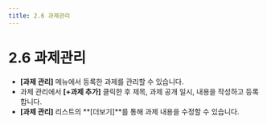 ```yaml
---
title: 2.6 과제관리
---
```

# 2.6 과제관리

* **[과제 관리]** 메뉴에서 등록한 과제를 관리할 수 있습니다.
* 과제 관리에서 **[+과제 추가]** 클릭한 후 제목, 과제 공개 일시, 내용을 작성하고 등록합니다.
* **[과제 관리]** 리스트의 **[더보기]**를 통해 과제 내용을 수정할 수 있습니다.
